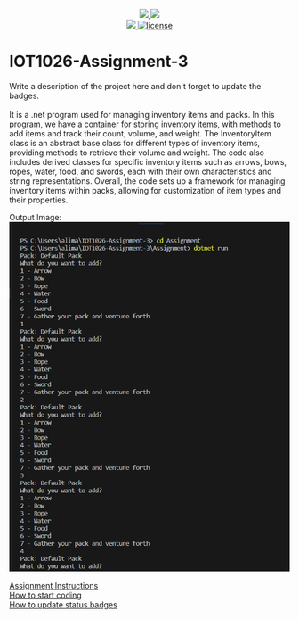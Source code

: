 <p align="center">
	<a href="https://github.com/arigrg/IOT1026-Assignment-3/actions/workflows/ci.yml">
    <img src="https://github.com/arigrg/IOT1026-Assignment-3/actions/workflows/ci.yml/badge.svg"/>
    </a>
	<a href="https://github.com/arigrg/IOT1026-Assignment-3/actions/workflows/formatting.yml">
    <img src="https://github.com/arigrg/IOT1026-Assignment-3/actions/workflows/formatting.yml/badge.svg"/>
	<br/>
    <a href="https://app.codecov.io/gh/arigrg/IOT1026-Assignment-3" > 
    <img src="https://codecov.io/gh/arigrg/IOT1026-Assignment-3/branch/main/graph/badge.svg?token=JS0857X5JD"/> 
	<img title="MIT License" alt="license" src="https://img.shields.io/badge/license-MIT-informational?style=flat-square">	
    </a>
</p>

# IOT1026-Assignment-3
Write a description of the project here and don't forget to update the badges.       
<br/>
It is a .net program used for managing inventory items and packs. In this program, we have a container for storing inventory items, with methods to add items and track their count, volume, and weight. The InventoryItem class is an abstract base class for different types of inventory items, providing methods to retrieve their volume and weight. The code also includes derived classes for specific inventory items such as arrows, bows, ropes, water, food, and swords, each with their own characteristics and string representations. Overall, the code sets up a framework for managing inventory items within packs, allowing for customization of item types and their properties. 
<br/>   

Output Image:
![Result of code](./images/Output.png)


        
[Assignment Instructions](docs/instructions.md)  
[How to start coding](docs/how-to-use.md)  
[How to update status badges](docs/how-to-update-badges.md)
